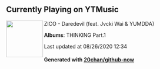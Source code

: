 ## Currently Playing on YTMusic

[<img align="left" width="100" src="https://lh3.googleusercontent.com/PGMHym4bIQ9Nn_VxxMrVE4O7ZjaRbz6OXWs-umoYcTR7rj2_RYtEnm9gykOu-Rvm8b_8lyCf7mouYym_AA">](https://music.youtube.com/channel/UC40bAhduiI5dXS6Skp3aH5Q)

ZICO - Daredevil (feat. Jvcki Wai & YUMDDA)

**Albums**: THINKING Part.1

Last updated at 08/26/2020 12:34

#### Generated with [20chan/github-now](https://github.com/20chan/github-now)


<!--
**20chan/20chan** is a ✨ _special_ ✨ repository because its `README.md` (this file) appears on your GitHub profile.

Here are some ideas to get you started:

- 🔭 I’m currently working on ...
- 🌱 I’m currently learning ...
- 👯 I’m looking to collaborate on ...
- 🤔 I’m looking for help with ...
- 💬 Ask me about ...
- 📫 How to reach me: ...
- 😄 Pronouns: ...
- ⚡ Fun fact: ...
-->
